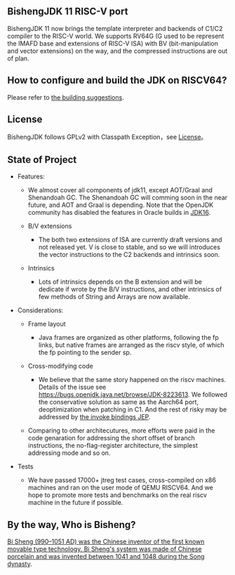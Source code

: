 ## BishengJDK 11 RISC-V port

BishengJDK 11 now brings the template interpreter and backends of C1/C2 compiler to the RISC-V world. We supports RV64G (G used to be represent the IMAFD base and extensions of RISC-V ISA) with BV (bit-manipulation and vector extensions) on the way, and the compressed instructions are out of plan. 

## How to configure and build the JDK on RISCV64?

Please refer to [the building suggestions](./BUILDING.md).

## License

BishengJDK follows GPLv2 with Classpath Exception，see [License](https://gitee.com/openeuler/bishengjdk-11/blob/master/LICENSE)。

## State of Project

- Features:
  - We almost cover all components of jdk11, except AOT/Graal and Shenandoah GC. The Shenandoah GC will comming soon in the near future, and AOT and Graal is depending. Note that the OpenJDK community has disabled the features in Oracle builds in [JDK16](https://github.com/openjdk/jdk/pull/960).

  - B/V extensions
    - The both two extensions of ISA are currently draft versions and not released yet. V is close to stable, and so we will introduces the vector instructions to the C2 backends and intrinsics soon.

  - Intrinsics
    - Lots of intrinsics depends on the B extension and will be dedicate if wrote by the B/V instructions, and other intrinsics of few methods of String and Arrays are now available.

- Considerations:
  - Frame layout
    - Java frames are organized as other platforms, following the fp links, but native frames are arranged as the riscv style, of which the fp pointing to the sender sp. 
 
  - Cross-modifying code
    - We believe that the same story happened on the riscv machines. Details of the issue see https://bugs.openjdk.java.net/browse/JDK-8223613. We followed the conservative solution as same as the Aarch64 port, deoptimization when patching in C1. And the rest of risky may be addressed by [the invoke bindings JEP](https://openjdk.java.net/jeps/8221828).

  - Comparing to other architecutures, more efforts were paid in the code genaration for addressing the short offset of branch instructions, the no-flag-register architecture, the simplest addressing mode and so on.

- Tests
  - We have passed 17000+ jtreg test cases, cross-compiled on x86 machines and ran on the user mode of QEMU RISCV64. And we hope to promote more tests and benchmarks on the real riscv machine in the future if possible.

## By the way, Who is Bisheng?

[Bi Sheng (990–1051 AD) was the Chinese inventor of the first known movable type technology. Bi Sheng's system was made of Chinese porcelain and was invented between 1041 and 1048 during the Song dynasty](http://www.edubilla.com/inventor/bi-sheng/).
